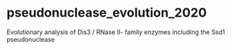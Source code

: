 # pseudonuclease_evolution_2020
Evolutionary analysis of Dis3 / RNase II- family enzymes including the Ssd1 pseudonuclease

